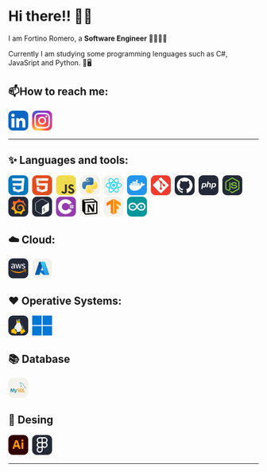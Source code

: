 # Hi there!!  👋🏻

I am Fortino Romero, a **Software Engineer** 👨🏻‍💻💚

Currently I am studying some programming lenguages such as C#, JavaSript and Python. 🌱🖥

## 📫How to reach me:
<div>
  <a href="https://www.linkedin.com/in/fortino-romero-mantilla" target="_blank"><img src="https://github.com/tandpfun/skill-icons/blob/main/icons/LinkedIn.svg" title="LinkedIn" alt="LinkedIn" width="40" height="40"/></a>&nbsp;
  <a href="https://www.instagram.com/foor.rm/" target="_blank"><img src="https://github.com/tandpfun/skill-icons/blob/main/icons/Instagram.svg" title="Instagram" alt="Instagram" width="40" height="40"/></a>&nbsp;
</div>

---
## ✨ Languages and tools:

<div>
  <img src="https://github.com/tandpfun/skill-icons/blob/main/icons/CSS.svg"  title="CSS3" alt="CSS" width="40" height="40"/>&nbsp;
  <img src="https://github.com/tandpfun/skill-icons/blob/main/icons/HTML.svg" title="HTML" alt="HTML" width="40" height="40"/>&nbsp;
  <img src="https://github.com/tandpfun/skill-icons/blob/main/icons/JavaScript.svg" title="JavaScript" alt="JavaScript" width="40" height="40"/>&nbsp;
  <img src="https://github.com/tandpfun/skill-icons/blob/main/icons/Python-Light.svg" title="Python" alt="Python" width="40" height="40"/>&nbsp;
  <img src="https://github.com/tandpfun/skill-icons/blob/main/icons/React-Light.svg" title="React" alt="React" width="40" height="40"/>&nbsp;
  <img src="https://github.com/tandpfun/skill-icons/blob/main/icons/Docker.svg" title="Docker" alt="Docker" width="40" height="40"/>&nbsp;
  <img src="https://github.com/tandpfun/skill-icons/blob/main/icons/Git.svg" title="Git" alt="Git" width="40" height="40"/>&nbsp;
  <img src="https://github.com/tandpfun/skill-icons/blob/main/icons/Github-Dark.svg" title="Github" alt="Github" width="40" height="40"/>&nbsp;
  <img src="https://github.com/tandpfun/skill-icons/blob/main/icons/PHP-Dark.svg" title="PHP" alt="PHP" width="40" height="40"/>&nbsp;
  <img src="https://github.com/tandpfun/skill-icons/blob/main/icons/NodeJS-Dark.svg" title="NodeJS" alt="NodeJS" width="40" height="40"/>&nbsp;
  <img src="https://github.com/tandpfun/skill-icons/blob/main/icons/Grafana-Dark.svg" title="Grafana" alt="Grafana" width="40" height="40"/>&nbsp;
  <img src="https://github.com/tandpfun/skill-icons/blob/main/icons/Bash-Dark.svg" title="Bash" alt="Bash" width="40" height="40"/>&nbsp;
  <img src="https://github.com/tandpfun/skill-icons/blob/main/icons/CS.svg" title="CS" alt="CS" width="40" height="40"/>&nbsp;
  <img src="https://github.com/tandpfun/skill-icons/blob/main/icons/Notion-Light.svg" title="Notion" alt="Notion" width="40" height="40"/>&nbsp;
  <img src="https://github.com/tandpfun/skill-icons/blob/main/icons/TensorFlow-Light.svg" title="TensorFlow" alt="TensorFlow" width="40" height="40"/>&nbsp;
  <img src="https://github.com/tandpfun/skill-icons/blob/main/icons/Arduino.svg" title="Arduino" alt="Arduino" width="40" height="40"/>&nbsp;
 
</div>

## ☁️ Cloud: 
<div>
  <img src="https://github.com/tandpfun/skill-icons/blob/main/icons/AWS-Dark.svg" title="AWS" alt="AWS" width="40" height="40"/>&nbsp;
  <img src="https://github.com/tandpfun/skill-icons/blob/main/icons/Azure-Light.svg" title="Azure" alt="Azure" width="40" height="40"/>&nbsp;
</div>

## ❤️ Operative Systems: 
<div>
  <img src="https://github.com/tandpfun/skill-icons/blob/main/icons/Linux-Dark.svg" title="Linux" alt="Linux" width="40" height="40"/>&nbsp;
  <img src="https://github.com/devicons/devicon/blob/master/icons/windows11/windows11-original.svg" title="Windows" alt="Windows" width="40" height="40"/>&nbsp;
</div>

## 📚 Database 

<div>
    <img src="https://github.com/tandpfun/skill-icons/blob/main/icons/MySQL-Light.svg" title="MySQL" alt="MySQL" width="40" height="40"/>&nbsp;
</div>
  
## 🎨 Desing 

<div>
  <img src="https://github.com/tandpfun/skill-icons/blob/main/icons/Illustrator.svg" title="Figma" alt="Figma" width="40" height="40"/>&nbsp;
  <img src="https://github.com/tandpfun/skill-icons/blob/main/icons/Figma-Dark.svg" title="Figma" alt="Figma" width="40" height="40"/>&nbsp;
</div>

---
